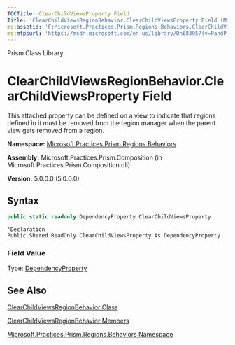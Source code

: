 ```yaml
---
TOCTitle: ClearChildViewsProperty Field
Title: 'ClearChildViewsRegionBehavior.ClearChildViewsProperty Field (Microsoft.Practices.Prism.Regions.Behaviors)'
ms:assetid: 'F:Microsoft.Practices.Prism.Regions.Behaviors.ClearChildViewsRegionBehavior.ClearChildViewsProperty'
ms:mtpsurl: 'https://msdn.microsoft.com/en-us/library/Dn683957(v=PandP.50)'
---
```


Prism Class Library

# ClearChildViewsRegionBehavior.ClearChildViewsProperty Field

This attached property can be defined on a view to indicate that regions defined in it must be removed from the region manager when the parent view gets removed from a region.

**Namespace:** [Microsoft.Practices.Prism.Regions.Behaviors](https://msdn.microsoft.com/en-us/library/microsoft.practices.prism.regions.behaviors(v=pandp.50))

**Assembly:** Microsoft.Practices.Prism.Composition (in Microsoft.Practices.Prism.Composition.dll)

**Version:** 5.0.0.0 (5.0.0.0)

## Syntax

```C#
public static readonly DependencyProperty ClearChildViewsProperty
```

```VB
'Declaration
Public Shared ReadOnly ClearChildViewsProperty As DependencyProperty
```

### Field Value

Type: [DependencyProperty](http://msdn2.microsoft.com/en-us/library/ms589318)

See Also
--------


[ClearChildViewsRegionBehavior Class](https://msdn.microsoft.com/en-us/library/microsoft.practices.prism.regions.behaviors.clearchildviewsregionbehavior(v=pandp.50))

[ClearChildViewsRegionBehavior Members](https://msdn.microsoft.com/en-us/library/microsoft.practices.prism.regions.behaviors.clearchildviewsregionbehavior_members(v=pandp.50))

[Microsoft.Practices.Prism.Regions.Behaviors Namespace](https://msdn.microsoft.com/en-us/library/microsoft.practices.prism.regions.behaviors(v=pandp.50))
